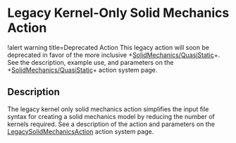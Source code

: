 # Legacy Kernel-Only Solid Mechanics Action

!alert warning title=Deprecated Action
This legacy action will soon be deprecated in favor of the more inclusive
+[SolidMechanics/QuasiStatic](/Physics/SolidMechanics/QuasiStatic/index.md)+.
See the description, example use, and parameters on the
+[SolidMechanics/QuasiStatic](/Physics/SolidMechanics/QuasiStatic/index.md)+ action system page.

## Description

The legacy kernel only solid mechanics action simplifies the input file syntax
for creating a solid mechanics model by reducing the number of kernels required.
See a description of the action and parameters on the
[LegacySolidMechanicsAction](/Kernels/SolidMechanics/index.md) action system page.
